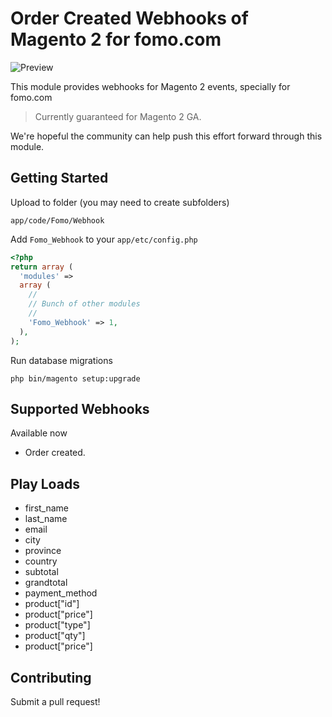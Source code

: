 # Order Created Webhooks of Magento 2 for fomo.com

![Preview](http://prontoinfosys.com/Screenshot_4.jpg)

This module provides webhooks for Magento 2 events, specially for fomo.com

> Currently guaranteed for Magento 2 GA.

We're hopeful the community can help push this effort forward through this module.

## Getting Started

Upload to folder (you may need to create subfolders)
```
app/code/Fomo/Webhook
```

Add `Fomo_Webhook` to your `app/etc/config.php`
```php
<?php
return array (
  'modules' => 
  array (
    //
    // Bunch of other modules
    // 
    'Fomo_Webhook' => 1,
  ),
);
```

Run database migrations
```
php bin/magento setup:upgrade
```

## Supported Webhooks

Available now
- Order created.

## Play Loads

- first_name
- last_name
- email
- city
- province
- country
- subtotal
- grandtotal
- payment_method
- product["id"]
- product["price"]
- product["type"]
- product["qty"]
- product["price"]


## Contributing

Submit a pull request!
